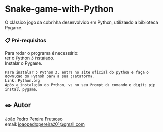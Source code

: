 # Snake-game-with-Python

O clássico jogo da cobrinha desenvolvido em Python, utilizando a biblioteca Pygame.


### 📋 Pré-requisitos

Para rodar o programa é necessário:<br>
ter o Python 3 instalado.<br>
Instalar o Pygame.<br>

```
Para instalar o Python 3, entre no site oficial do python e faça o download do Python para a sua plataforma.
Link: Python.org
Após a instalação do Python, va no seu Prompt de comando e digite pip install pygame.
```

## ✒️ Autor
João Pedro Pereira Frutuoso<br>
email: joaopedropereira201@gmail.com
